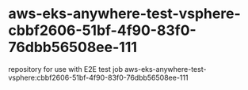 # aws-eks-anywhere-test-vsphere-cbbf2606-51bf-4f90-83f0-76dbb56508ee-111
repository for use with E2E test job aws-eks-anywhere-test-vsphere:cbbf2606-51bf-4f90-83f0-76dbb56508ee-111
